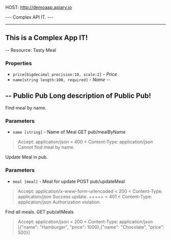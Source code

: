 HOST: http://demoaap.apiary.io

--- Complex API IT. ---

---
This is a Complex App IT!
---

--
Resource: Tasty Meal
### Properties
- `price[bigdecimal precision:10, scale:2]` - _Price_
- `name[string length:100, required]` - _Name_
--

--
Public Pub
Long description of Public Pub!
--

Find meal by name.
### Parameters
- `name [string]` - Name of Meal
GET pub/mealByName
> Accept: application/json
< 400
< Content-Type: application/json
Cannot find meal by name.

Update Meal in pub.
### Parameters
- `meal [meal]` - Meal for update
POST pub/updateMeal
> Accept: application/x-www-form-urlencoded
< 200
< Content-Type: application/json
Success update.
+++++
< 401
< Content-Type: application/json
Authorization violation.

Find all meals.
GET pub/allMeals
> Accept: application/json
< 200
< Content-Type: application/json
[{"name": "Hamburger", "price": 1000},{"name": "Chocolate", "price": 500}]


